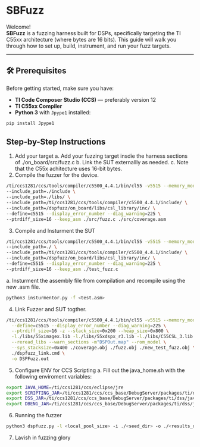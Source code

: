 # SBFuzz

Welcome!  
**SBFuzz** is a fuzzing harness built for DSPs, specifically targeting the TI C55xx architecture (where bytes are 16 bits). This guide will walk you through how to set up, build, instrument, and run your fuzz targets.

---

## 🛠️ Prerequisites

Before getting started, make sure you have:

- **TI Code Composer Studio (CCS)** — preferably version 12  
- **TI C55xx Compiler**  
- **Python 3** with `Jpype1` installed:

```bash
pip install Jpype1
```
## Step-by-Step Instructions
1. Add your target
   a. Add your fuzzing target insdie the harness sections of ./on_board/src/fuzz.c
   b. Link the SUT externallly as needed.
   c. Note that the C55x achitecture uses 16-bit bytes.
2. Compile the fuzzer for the device.
  ```bash
  /ti/ccs1281/ccs/tools/compiler/c5500_4.4.1/bin/cl55 -v5515 --memory_model=large -g \
  --include_path=./include \
  --include_path=./libs/ \
  --include_path=/ti/ccs1281/ccs/tools/compiler/c5500_4.4.1/include/ \
  --include_path=/dspfuzz/on_board/libs/csl_library/inc/ \
  --define=c5515 --display_error_number --diag_warning=225 \
  --ptrdiff_size=16 --keep_asm ./src/fuzz.c ./src/coverage.asm
  ```
3. Compile and Insturment the SUT
```bash
/ti/ccs1281/ccs/tools/compiler/c5500_4.4.1/bin/cl55 -v5515 --memory_model=large -g \
--include_path=./ \
--include_path=/ti/ccs1281/ccs/tools/compiler/c5500_4.4.1/include/ \
--include_path=/dspfuzz/on_board/libs/csl_library/inc/ \
--define=c5515 --display_error_number --diag_warning=225 \
--ptrdiff_size=16 --keep_asm ./test_fuzz.c
```
   a. Insturment the assembly file from compilation and recompile using the new .asm file.
   ```bash
   python3 insturmentor.py -f <test.asm>
   ```
4. Link Fuzzer and SUT togther.
```bash
/ti/ccs1281/ccs/tools/compiler/c5500_4.4.1/bin/cl55 -v5515 --memory_model=large -g \
  --define=c5515 --display_error_number --diag_warning=225 \
  --ptrdiff_size=16 -z --stack_size=0x200 --heap_size=0x800 \
  -l./libs/55ximagex.lib -l./libs/55xdspx_r3.lib -l./libs/C55CSL_3.lib \
  --reread_libs --warn_sections -m"DSPOut.map" --rom_model \
  --sys_stacksize=0x400 ./coverage.obj ./fuzz.obj ./new_test_fuzz.obj \
  ./dspfuzz_link.cmd \
  -o DSPFuzz.out
```
5. Configure ENV for CCS Scripting
   a. Fill out the java_home.sh with the following enviroment variables:
  ```bash
  export JAVA_HOME=/ti/ccs1281/ccs/eclipse/jre
  export SCRIPTING_JAR=/ti/ccs1281/ccs/ccs_base/DebugServer/packages/ti/dss/java/com.ti.debug.engine_1.0.0.jar
  export DSS_JAR=/ti/ccs1281/ccs/ccs_base/DebugServer/packages/ti/dss/java/dss.jar
  export DBENG_JAR=/ti/ccs1281/ccs/ccs_base/DebugServer/packages/ti/dss/java/com.ti.ccstudio.scripting.environment_3.1.0.jar
  ```
6. Running the fuzzer
```bash
python3 dspfuzz.py -l <local_pool_size> -i ./<seed_dir> -o ./<results_dir> -b <compiled binary_dir> -r False
```
7. Lavish in fuzzing glory
